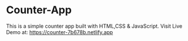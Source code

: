 # Counter-App
This is a simple counter app built with HTML,CSS & JavaScript.
Visit Live Demo at: 
https://counter-7b678b.netlify.app
